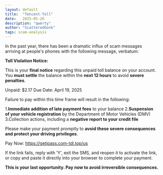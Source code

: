 ```yaml
---
layout: default
title:  "Tencent-Toll"
date:   2025-05-26
description: "qwerty"
author: "ScatteredGonk"
tags: scam-analysis
---
```


In the past year, there has been a dramatic influx of scam messages arriving at people's phones with the following message, verbatum:

**Toll Violation Notice:**

This is your **final notice** regarding this unpaid toll balance on your account. You **must settle** the balance within the **next 12 hours** to avoid **severe penalties**.

Unpaid: $2.17
Due Date: April 19, 2025

Failure to pay within this time frame will result in the following:

1.**Immediate addition of late payment fees** to your balance
2.**Suspension of your vehicle registration** by the Department of Motor Vehicles (DMV)
3.Collection actions, including a **negative report to your credit file**

Please make your payment promptly to **avoid these severe consequences and protect your driving privileges**.

Pay Now:
https://getipass.com-tdi.top/us

If the link fails, reply with 'Y', exit the SMS, and reopen it to activate the link, or copy and paste it directly into your browser to complete your payment.

**This is your last opportunity. Pay now to avoid irreversible consequences.**